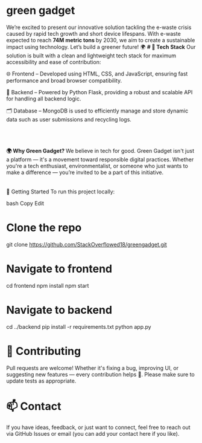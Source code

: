 # green gadget
We’re excited to present our innovative solution tackling the e-waste crisis caused by rapid tech growth and short device lifespans. With e-waste expected to reach <strong> 74M metric tons </strong> by 2030, we aim to create a sustainable impact using technology. Let’s build a greener future! 🌍
<strong> # 🔧 Tech Stack</strong>
Our solution is built with a clean and lightweight tech stack for maximum accessibility and ease of contribution:

🌐 Frontend – Developed using HTML, CSS, and JavaScript, ensuring fast performance and broad browser compatibility.

🐍 Backend – Powered by Python Flask, providing a robust and scalable API for handling all backend logic.

🗂️ Database – MongoDB is used to efficiently manage and store dynamic data such as user submissions and recycling logs.

<br><br><br>
<strong> 🌍 Why Green Gadget? </strong>
We believe in tech for good. Green Gadget isn't just a platform — it's a movement toward responsible digital practices. Whether you're a tech enthusiast, environmentalist, or someone who just wants to make a difference — you’re invited to be a part of this initiative.
<br><br><br>
🚀 Getting Started
To run this project locally:

bash
Copy
Edit
# Clone the repo
git clone https://github.com/StackOverflowed18/greengadget.git

# Navigate to frontend
cd frontend
npm install
npm start

# Navigate to backend
cd ../backend
pip install -r requirements.txt
python app.py

# 🤝 Contributing
Pull requests are welcome! Whether it's fixing a bug, improving UI, or suggesting new features — every contribution helps 🌿.
Please make sure to update tests as appropriate.

# 📫 Contact
If you have ideas, feedback, or just want to connect, feel free to reach out via GitHub Issues or email (you can add your contact here if you like).


 
